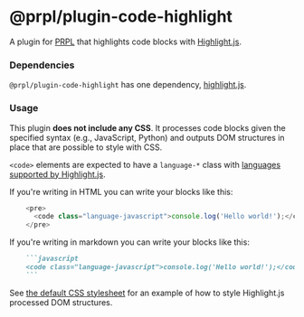 # @prpl/plugin-code-highlight

A plugin for [PRPL](https://github.com/tyhopp/prpl) that highlights code blocks with [Highlight.js](https://github.com/highlightjs/highlight.js).

### Dependencies

`@prpl/plugin-code-highlight` has one dependency, [highlight.js](https://github.com/highlightjs/highlight.js).

### Usage

This plugin **does not include any CSS**. It processes code blocks given the specified syntax (e.g., JavaScript, 
Python) and outputs DOM structures in place that are possible to style with CSS.

`<code>` elements are expected to have a `language-*` class with [languages supported by Highlight.js](https://github.com/highlightjs/highlight.js/blob/main/SUPPORTED_LANGUAGES.md).

If you're writing in HTML you can write your blocks like this: 
```javascript
    <pre>
      <code class="language-javascript">console.log('Hello world!');</code>
    </pre>
```

If you're writing in markdown you can write your blocks like this:

```markdown
    ```javascript
    <code class="language-javascript">console.log('Hello world!');</code>
    ```
```

See [the default CSS stylesheet](https://github.com/highlightjs/highlight.js/blob/main/src/styles/default.css) for 
an example of how to style Highlight.js processed DOM structures.